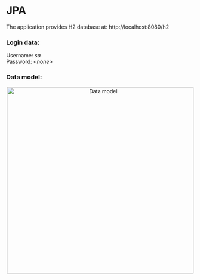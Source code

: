 # JPA
The application provides H2 database at: http://localhost:8080/h2

### Login data:
Username: *sa*\
Password: <*none>*

### Data model:

<p align="center">
<img align="center" alt="Data model" src="https://dl.dropbox.com/s/fsny9yp6ou8czny/Data%20model%20v2.png" width="500">
</p>
